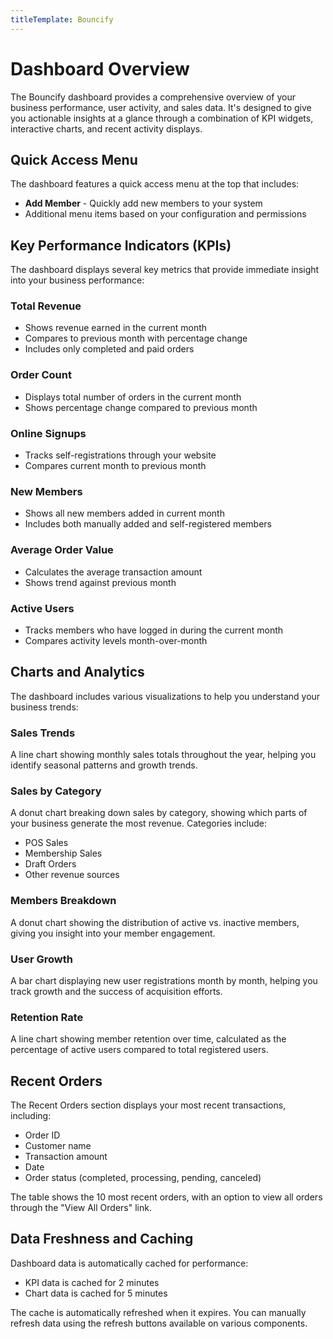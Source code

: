 ```yaml
---
titleTemplate: Bouncify
---
```


# Dashboard Overview

The Bouncify dashboard provides a comprehensive overview of your business performance, user activity, and sales data. It's designed to give you actionable insights at a glance through a combination of KPI widgets, interactive charts, and recent activity displays.

## Quick Access Menu

The dashboard features a quick access menu at the top that includes:

- **Add Member** - Quickly add new members to your system
- Additional menu items based on your configuration and permissions

## Key Performance Indicators (KPIs)

The dashboard displays several key metrics that provide immediate insight into your business performance:

### Total Revenue
- Shows revenue earned in the current month
- Compares to previous month with percentage change
- Includes only completed and paid orders

### Order Count
- Displays total number of orders in the current month
- Shows percentage change compared to previous month

### Online Signups
- Tracks self-registrations through your website
- Compares current month to previous month

### New Members
- Shows all new members added in current month
- Includes both manually added and self-registered members

### Average Order Value
- Calculates the average transaction amount
- Shows trend against previous month

### Active Users
- Tracks members who have logged in during the current month
- Compares activity levels month-over-month

## Charts and Analytics

The dashboard includes various visualizations to help you understand your business trends:

### Sales Trends
A line chart showing monthly sales totals throughout the year, helping you identify seasonal patterns and growth trends.

### Sales by Category
A donut chart breaking down sales by category, showing which parts of your business generate the most revenue. Categories include:
- POS Sales
- Membership Sales
- Draft Orders
- Other revenue sources

### Members Breakdown
A donut chart showing the distribution of active vs. inactive members, giving you insight into your member engagement.

### User Growth
A bar chart displaying new user registrations month by month, helping you track growth and the success of acquisition efforts.

### Retention Rate
A line chart showing member retention over time, calculated as the percentage of active users compared to total registered users.

## Recent Orders

The Recent Orders section displays your most recent transactions, including:

- Order ID
- Customer name
- Transaction amount
- Date
- Order status (completed, processing, pending, canceled)

The table shows the 10 most recent orders, with an option to view all orders through the "View All Orders" link.

## Data Freshness and Caching

Dashboard data is automatically cached for performance:
- KPI data is cached for 2 minutes
- Chart data is cached for 5 minutes

The cache is automatically refreshed when it expires. You can manually refresh data using the refresh buttons available on various components.
